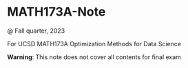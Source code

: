 # MATH173A-Note

@ Fall quarter, 2023

For UCSD MATH173A Optimization Methods for Data Science

**Warning**: This note does not cover all contents for final exam
